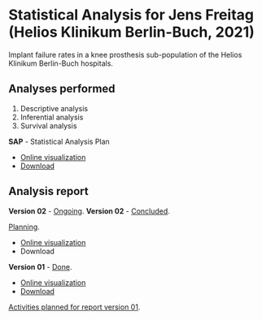 # Statistical Analysis for Jens Freitag (Helios Klinikum Berlin-Buch, 2021)

Implant failure rates in a knee prosthesis sub-population of the Helios Klinikum Berlin-Buch hospitals.

## Analyses performed

1. Descriptive analysis
1. Inferential analysis
1. Survival analysis

**SAP** - Statistical Analysis Plan

- [Online visualization][sapviz-v01]
- [Download][sappdf-v01]
<!-- - Download -->

[sapviz-v01]: report/SAP_analise_dados_JF_2021-v01.md
[sappdf-v01]: report/SAP_analise_dados_JF_2021-v01.pdf?raw=true

## Analysis report

**Version 02** - [Ongoing][milestone-v02].
**Version 02** - [Concluded][milestone-v02].

[Planning][v02-project].

- [Online visualization][reportviz-v02]
- Download
<!-- - [Download][pdf-v02] -->

**Version 01** - [Done][milestone-v01].
<!-- **Version 01** - [Concluded][milestone-v01]. -->

- [Online visualization][reportviz-v01]
- [Download][pdf-v01]
<!-- - Download -->

[Activities planned for report version 01][v01-project].

[milestone-v01]: https://github.com/philsf-biostat/analise_dados_JF_2021/milestone/1
[reportviz-v01]: report/analise_dados_JF_2021-v01.md
[docx-v01]: report/analise_dados_JF_2021-v01.docx?raw=true
[pdf-v01]: report/analise_dados_JF_2021-v01.pdf?raw=true
[v01-project]: https://github.com/philsf-biostat/analise_dados_JF_2021/projects/1

[milestone-v02]: https://github.com/philsf-biostat/analise_dados_JF_2021/milestone/xxx
[reportviz-v02]: report/analise_dados_JF_2021-v02.md
[docx-v02]: report/analise_dados_JF_2021-v02.docx?raw=true
[pdf-v02]: report/analise_dados_JF_2021-v02.pdf?raw=true
[v02-project]: https://github.com/philsf-biostat/analise_dados_JF_2021/projects/xxx

<!-- ## Releases -->

<!-- In the link below you can check all contents released, both finished and preliminary products. -->

<!-- [View all released versions][releases]. -->

<!-- [releases]: https://github.com/philsf-biostat/analise_dados_JF_2021/releases/ -->
